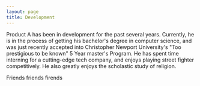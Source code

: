 ```yaml
---
layout: page
title: Development
---
```


Product A has been in development for the past several years. Currently, he is in the process of getting his bachelor's degree in computer science, and was just recently accepted into Christopher Newport University's "Too prestigious to be known" 5 Year master's Program. He has spent time interning for a cutting-edge tech company, and enjoys playing street fighter competitively. He also greatly enjoys the scholastic study of religion.

Friends friends firends

